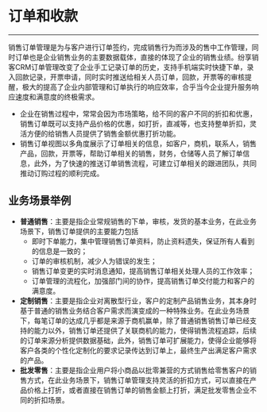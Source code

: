 ﻿
# 订单和收款

---

销售订单管理是为与客户进行订单签约，完成销售行为而涉及的售中工作管理，同时订单也是企业销售业务的主要数据载体，直接的体现了企业的销售业绩。纷享销客CRM订单管理改变了企业手工记录订单的历史，支持手机端实时快捷下单，录入回款记录，开票申请，同时实时推送给相关人员订单，回款，开票等的审核提醒，极大的提高了企业内部管理和订单执行的响应效率，合乎当今企业提升服务响应速度和满意度的终极需求。

 - 企业在销售过程中，常常会因为市场策略，给不同的客户不同的折扣和优惠，销售订单既可以支持产品价格的优惠，如打折，直减等，也支持整单折扣，灵活方便的给销售人员提供了销售金额优惠打折功能。
 - 销售订单视图以多角度展示了订单相关的信息，如客户，商机，联系人，销售产品，回款，开票等，帮助订单相关的销售，财务，仓储等人员了解订单信息，此外，为了快速的推送订单销售流程，可建立订单相关的跟进团队，共同推动订购过程的顺利完成。

## 业务场景举例
- **普通销售**：主要是指企业常规销售的下单，审核，发货的基本业务，在此业务场景下，销售订单提供的主要能力包括
    - 即时下单能力，集中管理销售订单资料，防止资料遗失，保证所有人看到的信息是一致的；
    - 订单的审核机制，减少人为错误的发生；
    - 销售订单变更的实时消息通知，提高销售订单相关处理人员的工作效率；
    - 订单管理的流程化，加强部门间的协作，提高销售订单交付能力和客户的满意度。
 - **定制销售**：主要是指企业对离散型行业，客户的定制产品销售业务，其本身时基于普通的销售业务结合客户需求而演变成的一种特殊业务。在此业务场景下，每笔订单的达成几乎都是来源于商机赢单，除了普通销售销售订单已经支持的能力以外，销售订单还提供了关联商机的能力，使得销售流程追踪，后续的订单来源分析提供数据基础，此外，销售订单可扩展能力，使得企业能够将客户各类的个性化定制化的要求记录传达到订单上，最终生产出满足客户需求的产品。
 - **批发零售**：主要是指企业用户将小商品以批零兼营的方式销售给零售客户的销售方式，在此业务场景下，销售订单管理支持灵活的折扣方式，可以直接在产品价格上打折，或者直接在销售订单的销售金额上打折，满足批发零售企业不同的折扣场景。


